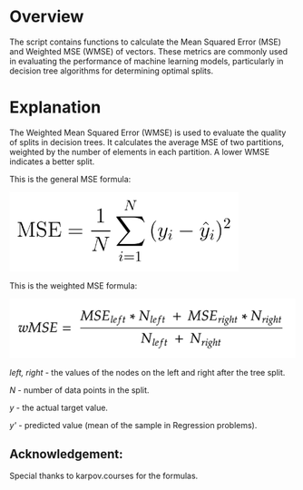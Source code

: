 # Overview
The script contains functions to calculate the Mean Squared Error (MSE) and Weighted MSE (WMSE) of vectors. These metrics are commonly used in evaluating the performance of machine learning models, particularly in decision tree algorithms for determining optimal splits.

# Explanation
The Weighted Mean Squared Error (WMSE) is used to evaluate the quality of splits in decision trees. It calculates the average MSE of two partitions, weighted by the number of elements in each partition. A lower WMSE indicates a better split.

This is the general MSE formula:

![MSE_General](https://github.com/timtimer11/Weighted-MSE-for-Decision-Trees/blob/main/MSE.png)

This is the weighted MSE formula:

![MSE_weighted](https://github.com/timtimer11/Weighted-MSE-for-Decision-Trees/blob/main/MSE_weighted.png)

*left, right* - the values of the nodes on the left and right after the tree split.

*N* - number of data points in the split.

*y* - the actual target value.

*y'* - predicted value (mean of the sample in Regression problems).

## Acknowledgement:
Special thanks to karpov.courses for the formulas.
